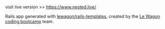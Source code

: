 visit live version >> https://www.nested.live/

Rails app generated with [lewagon/rails-templates](https://github.com/lewagon/rails-templates), created by the [Le Wagon coding bootcamp](https://www.lewagon.com) team.
